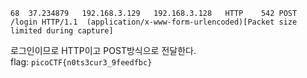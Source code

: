 ``` 
68	37.234879	192.168.3.129	192.168.3.128	HTTP	542	POST /login HTTP/1.1  (application/x-www-form-urlencoded)[Packet size limited during capture]
```
로그인이므로 HTTP이고 POST방식으로 전달한다.  
flag: `picoCTF{n0ts3cur3_9feedfbc}`

